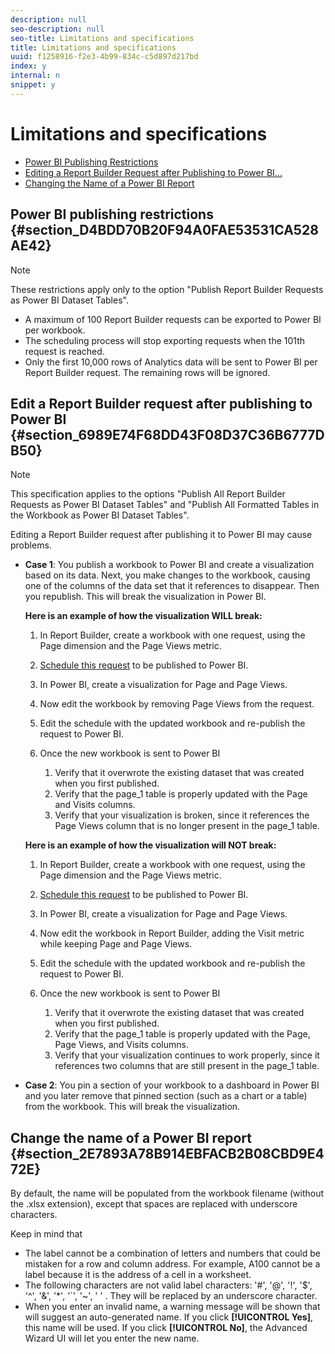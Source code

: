 ```yaml
---
description: null
seo-description: null
seo-title: Limitations and specifications
title: Limitations and specifications
uuid: f1258916-f2e3-4b99-834c-c5d897d217bd
index: y
internal: n
snippet: y
---
```


# Limitations and specifications

* [Power BI Publishing Restrictions](../../report-builder/c-publish-power-bi/specifications-limits.md#section_D4BDD70B20F94A0FAE53531CA528AE42) 
* [Editing a Report Builder Request after Publishing to Power BI...](../../report-builder/c-publish-power-bi/specifications-limits.md#section_6989E74F68DD43F08D37C36B6777DB50) 
* [Changing the Name of a Power BI Report](../../report-builder/c-publish-power-bi/specifications-limits.md#section_2E7893A78B914EBFACB2B08CBD9E472E)

## Power BI publishing restrictions {#section_D4BDD70B20F94A0FAE53531CA528AE42}

>[!NOTE]
>
>These restrictions apply only to the option "Publish Report Builder Requests as Power BI Dataset Tables".

* A maximum of 100 Report Builder requests can be exported to Power BI per workbook. 
* The scheduling process will stop exporting requests when the 101th request is reached. 
* Only the first 10,000 rows of Analytics data will be sent to Power BI per Report Builder request. The remaining rows will be ignored.

## Edit a Report Builder request after publishing to Power BI {#section_6989E74F68DD43F08D37C36B6777DB50}

>[!NOTE]
>
>This specification applies to the options "Publish All Report Builder Requests as Power BI Dataset Tables" and "Publish All Formatted Tables in the Workbook as Power BI Dataset Tables".

Editing a Report Builder request after publishing it to Power BI may cause problems.

* **Case 1**: You publish a workbook to Power BI and create a visualization based on its data. Next, you make changes to the workbook, causing one of the columns of the data set that it references to disappear. Then you republish. This will break the visualization in Power BI.

  **Here is an example of how the visualization WILL break:**

    1. In Report Builder, create a workbook with one request, using the Page dimension and the Page Views metric. 
    1. [Schedule this request](../../report-builder/whats-new-arb.md#section_0C26057C7DBB4068A643FDD688F6E463) to be published to Power BI. 
    1. In Power BI, create a visualization for Page and Page Views. 
    1. Now edit the workbook by removing Page Views from the request. 
    1. Edit the schedule with the updated workbook and re-publish the request to Power BI. 
    1. Once the new workbook is sent to Power BI

        1. Verify that it overwrote the existing dataset that was created when you first published. 
        1. Verify that the page_1 table is properly updated with the Page and Visits columns. 
        1. Verify that your visualization is broken, since it references the Page Views column that is no longer present in the page_1 table.

  **Here is an example of how the visualization will NOT break:**

    1. In Report Builder, create a workbook with one request, using the Page dimension and the Page Views metric. 
    1. [Schedule this request](../../report-builder/whats-new-arb.md#section_0C26057C7DBB4068A643FDD688F6E463) to be published to Power BI. 
    1. In Power BI, create a visualization for Page and Page Views. 
    1. Now edit the workbook in Report Builder, adding the Visit metric while keeping Page and Page Views. 
    1. Edit the schedule with the updated workbook and re-publish the request to Power BI. 
    1. Once the new workbook is sent to Power BI

        1. Verify that it overwrote the existing dataset that was created when you first published. 
        1. Verify that the page_1 table is properly updated with the Page, Page Views, and Visits columns. 
        1. Verify that your visualization continues to work properly, since it references two columns that are still present in the page_1 table.

* **Case 2**: You pin a section of your workbook to a dashboard in Power BI and you later remove that pinned section (such as a chart or a table) from the workbook. This will break the visualization.

## Change the name of a Power BI report {#section_2E7893A78B914EBFACB2B08CBD9E472E}

By default, the name will be populated from the workbook filename (without the .xlsx extension), except that spaces are replaced with underscore characters.

Keep in mind that

* The label cannot be a combination of letters and numbers that could be mistaken for a row and column address. For example, A100 cannot be a label because it is the address of a cell in a worksheet. 
* The following characters are not valid label characters: '#', '@', '!', '$', '^', '&', '&#42;', '`', '~', ' ' . They will be replaced by an underscore character. 
* When you enter an invalid name, a warning message will be shown that will suggest an auto-generated name. If you click **[!UICONTROL Yes]**, this name will be used. If you click **[!UICONTROL No]**, the Advanced Wizard UI will let you enter the new name.


